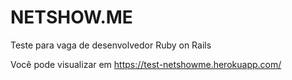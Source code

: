 # NETSHOW.ME

Teste para vaga de desenvolvedor Ruby on Rails

Você pode visualizar em https://test-netshowme.herokuapp.com/


